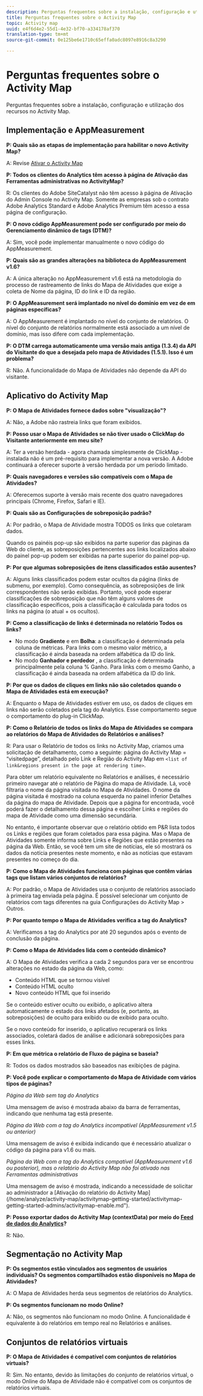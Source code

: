 ```yaml
---
description: Perguntas frequentes sobre a instalação, configuração e utilização dos recursos no Activity Map.
title: Perguntas frequentes sobre o Activity Map
topic: Activity map
uuid: e4f6d4e2-55d1-4e32-bf70-a334178af370
translation-type: tm+mt
source-git-commit: 0e125be6e1710c65effa0adc8097e8916c8a3290

---
```



# Perguntas frequentes sobre o Activity Map

Perguntas frequentes sobre a instalação, configuração e utilização dos recursos no Activity Map.

## Implementação e AppMeasurement

**P: Quais são as etapas de implementação para habilitar o novo Activity Map?**

A: Revise [Ativar o Activity Map](/help/analyze/activity-map/activitymap-getting-started/activitymap-getting-started-admins/activitymap-enable.md)

**P: Todos os clientes do Analytics têm acesso à página de Ativação das Ferramentas administrativas no ActivityMap?**

R: Os clientes do Adobe SiteCatalyst não têm acesso à página de Ativação do Admin Console no Activity Map. Somente as empresas sob o contrato Adobe Analytics Standard e Adobe Analytics Premium têm acesso a essa página de configuração.

**P: O novo código AppMeasurement pode ser configurado por meio do Gerenciamento dinâmico de tags (DTM)?**

A: Sim, você pode implementar [](https://marketing.adobe.com/resources/help/en_US/dtm/analytics_dtm.html) manualmente o novo código do AppMeasurement.

**P: Quais são as grandes alterações na biblioteca do AppMeasurement v1.6?**

A: A única alteração no AppMeasurement v1.6 está na metodologia do processo de rastreamento de links do Mapa de Atividades que exige a coleta de Nome da página, ID do link e ID da região.

**P: O AppMeasurement será implantado no nível do domínio em vez de em páginas específicas?**

A: O AppMeasurement é implantado no nível do conjunto de relatórios. O nível do conjunto de relatórios normalmente está associado a um nível de domínio, mas isso difere com cada implementação.

**P: O DTM carrega automaticamente uma versão mais antiga (1.3.4) da API do Visitante do que a desejada pelo mapa de Atividades (1.5.1). Isso é um problema?**

R: Não. A funcionalidade do Mapa de Atividades não depende da API do visitante.

## Aplicativo do Activity Map

<!--**Q: How does Activity Map support Single-Page Applications (SPA)?**

A: 

* Every few seconds, Activity Map scans the web page, looking for changes to the page. ActivityMap finds new content on the page without needing a new page load, but this new content is always attributed to the first pageName found when the page loaded.

* Activity Map checks to see if the visibility of links that it knows about has changed. If a change in visibility is found, then the [Links On Page](/help/analyze/activity-map/activitymap-links-report.md) table's Present column for that link updates with **[!UICONTROL Displayed]** or **[!UICONTROL Hidden]**.

* When user interaction creates new content, any new elements that are found by AppMeasurement to be a link will be added to the **[!UICONTROL Links On Page]** table. Activity Map sends a new data request that includes these new links. The new links should appear in the **[!UICONTROL Links On Page]** table when the data request is handled by the UI.-->

**P: O Mapa de Atividades fornece dados sobre &quot;visualização&quot;?**

A: Não, a Adobe não rastreia links que foram exibidos.

**P: Posso usar o Mapa de Atividades se não tiver usado o ClickMap do Visitante anteriormente em meu site?**

A: Ter a versão herdada - agora chamada simplesmente de ClickMap - instalada não é um pré-requisito para implementar a nova versão. A Adobe continuará a oferecer suporte à versão herdada por um período limitado.

**P: Quais navegadores e versões são compatíveis com o Mapa de Atividades?**

A: Oferecemos suporte à versão mais recente dos quatro navegadores principais (Chrome, Firefox, Safari e IE).

**P: Quais são as Configurações de sobreposição padrão?**

A: Por padrão, o Mapa de Atividade mostra TODOS os links que coletaram dados.

Quando os painéis pop-up são exibidos na parte superior das páginas da Web do cliente, as sobreposições pertencentes aos links localizados abaixo do painel pop-up podem ser exibidas na parte superior do painel pop-up.

**P: Por que algumas sobreposições de itens classificados estão ausentes?**

A: Alguns links classificados podem estar ocultos da página (links de submenu, por exemplo). Como consequência, as sobreposições de link correspondentes não serão exibidas. Portanto, você pode esperar classificações de sobreposição que não têm alguns valores de classificação específicos, pois a classificação é calculada para todos os links na página (o atual + os ocultos).

**P: Como a classificação de links é determinada no relatório Todos os links?**

* No modo **Gradiente** e em **Bolha**: a classificação é determinada pela coluna de métricas. Para links com o mesmo valor métrico, a classificação é ainda baseada na ordem alfabética da ID do link.
* No modo **Ganhador e perdedor** , a classificação é determinada principalmente pela coluna % Ganho. Para links com o mesmo Ganho, a classificação é ainda baseada na ordem alfabética da ID do link.

**P: Por que os dados de cliques em links não são coletados quando o Mapa de Atividades está em execução?**

A: Enquanto o Mapa de Atividades estiver em uso, os dados de cliques em links não serão coletados pela tag do Analytics. Esse comportamento segue o comportamento do plug-in ClickMap.

**P: Como o Relatório de todos os links do Mapa de Atividades se compara ao relatórios do Mapa de Atividades do Relatórios e análises?**

R: Para usar o Relatório de todos os links no Activity Map, criamos uma solicitação de detalhamento, como a seguinte: página do Activity Map = “visitedpage”, detalhado pelo Link e Região do Activity Map em `<list of link&regions present in the page at rendering time>`.

Para obter um relatório equivalente no Relatórios e análises, é necessário primeiro navegar até o relatório de Página do mapa de Atividade. Lá, você filtraria o nome da página visitada no Mapa de Atividades. O nome da página visitada é mostrado na coluna esquerda no painel inferior Detalhes da página do mapa de Atividade. Depois que a página for encontrada, você poderá fazer o detalhamento dessa página e escolher Links e regiões do mapa de Atividade como uma dimensão secundária.

No entanto, é importante observar que o relatório obtido em P&amp;R lista todos os Links e regiões que foram coletados para essa página. Mas o Mapa de Atividades somente informa sobre Links e Regiões que estão presentes na página da Web. Então, se você tem um site de notícias, ele só mostrará os dados da notícia presentes neste momento, e não as notícias que estavam presentes no começo do dia.

**P: Como o Mapa de Atividades funciona com páginas que contêm várias tags que listam vários conjuntos de relatórios?**

A: Por padrão, o Mapa de Atividades usa o conjunto de relatórios associado à primeira tag enviada pela página. É possível selecionar um conjunto de relatórios com tags diferentes na guia Configurações do Activity Map > Outros.

**P: Por quanto tempo o Mapa de Atividades verifica a tag do Analytics?**

A: Verificamos a tag do Analytics por até 20 segundos após o evento de conclusão da página.

**P: Como o Mapa de Atividades lida com o conteúdo dinâmico?**

A: O Mapa de Atividades verifica a cada 2 segundos para ver se encontrou alterações no estado da página da Web, como:

* Conteúdo HTML que se tornou visível
* Conteúdo HTML oculto
* Novo conteúdo HTML que foi inserido

Se o conteúdo estiver oculto ou exibido, o aplicativo altera automaticamente o estado dos links afetados (e, portanto, as sobreposições) de oculto para exibido ou de exibido para oculto.

Se o novo conteúdo for inserido, o aplicativo recuperará os links associados, coletará dados de análise e adicionará sobreposições para esses links.

**P: Em que métrica o relatório de Fluxo de página se baseia?**

R: Todos os dados mostrados são baseados nas exibições de página.

**P: Você pode explicar o comportamento do Mapa de Atividade com vários tipos de páginas?**

*Página da Web sem tag do Analytics*

Uma mensagem de aviso é mostrada abaixo da barra de ferramentas, indicando que nenhuma tag está presente.

*Página da Web com a tag do Analytics incompatível (AppMeasurement v1.5 ou anterior)*

Uma mensagem de aviso é exibida indicando que é necessário atualizar o código da página para v1.6 ou mais.

*Página da Web com a tag do Analytics compatível (AppMeasurement v1.6 ou posterior), mas o relatório do Activity Map não foi ativado nas Ferramentas administrativas*

Uma mensagem de aviso é mostrada, indicando a necessidade de solicitar ao administrador a \[Ativação do relatório do Activity Map\](/home/analyze/activity-map/activitymap-getting-started/activitymap-getting-started-admins/activitymap-enable.md&quot;).

**P: Posso exportar dados do Activity Map (contextData) por meio do [Feed de dados do Analytics](https://docs.adobe.com/content/help/en/analytics/export/analytics-data-feed/data-feed-overview.html)?**

R: Não.

## Segmentação no Activity Map

**P: Os segmentos estão vinculados aos segmentos de usuários individuais? Os segmentos compartilhados estão disponíveis no Mapa de Atividades?**

A: O Mapa de Atividades herda seus segmentos de relatórios do Analytics.

**P: Os segmentos funcionam no modo Online?**

A: Não, os segmentos não funcionam no modo Online. A funcionalidade é equivalente à do relatórios em tempo real no Relatórios e análises.

## Conjuntos de relatórios virtuais

**P: O Mapa de Atividades é compatível com conjuntos de relatórios virtuais?**

R: Sim. No entanto, devido às limitações do conjunto de relatórios virtual, o modo Online do Mapa de Atividade não é compatível com os conjuntos de relatórios virtuais.
